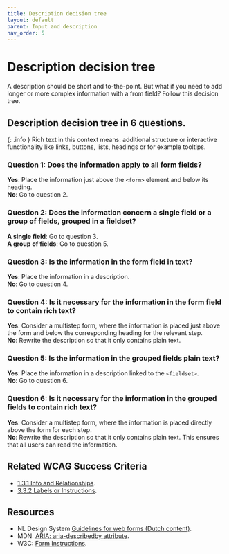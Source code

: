 ```yaml
---
title: Description decision tree
layout: default
parent: Input and description
nav_order: 5
---
```


# Description decision tree

A description should be short and to-the-point. But what if you need to add longer or more complex information with a from field? Follow this decision tree.

## Description decision tree in 6 questions.

{: .info }
Rich text in this context means: additional structure or interactive functionality like links, buttons, lists, headings or for example tooltips.

### Question 1: Does the information apply to all form fields?

**Yes**: Place the information just above the `<form>` element and below its heading.  
**No**: Go to question 2.

### Question 2: Does the information concern a single field or a group of fields, grouped in a fieldset?

**A single field**: Go to question 3.  
**A group of fields**: Go to question 5.

### Question 3: Is the information in the form field in text?

**Yes**: Place the information in a description.  
**No**: Go to question 4.

### Question 4: Is it necessary for the information in the form field to contain rich text?

**Yes**: Consider a multistep form, where the information is placed just above the form and below the corresponding heading for the relevant step.  
**No**: Rewrite the description so that it only contains plain text.

### Question 5: Is the information in the grouped fields plain text?

**Yes**: Place the information in a description linked to the `<fieldset>`.   
**No**: Go to question 6.

### Question 6: Is it necessary for the information in the grouped fields to contain rich text?

**Yes**: Consider a multistep form, where the information is placed directly above the form for each step.  
**No**: Rewrite the description so that it only contains plain text. This ensures that all users can read the information.

## Related WCAG Success Criteria

- [1.3.1 Info and Relationships](https://www.w3.org/WAI/WCAG22/quickref/#info-and-relationships).
- [3.3.2 Labels or Instructions](https://www.w3.org/WAI/WCAG22/quickref/#labels-or-instructions).

## Resources

- NL Design System [Guidelines for web forms (Dutch content)](https://nldesignsystem.nl/richtlijnen/formulieren/).
- MDN: [ARIA: aria-describedby attribute](https://developer.mozilla.org/en-US/docs/Web/Accessibility/ARIA/Reference/Attributes/aria-describedby).
- W3C: [Form Instructions](https://www.w3.org/WAI/tutorials/forms/instructions/).


